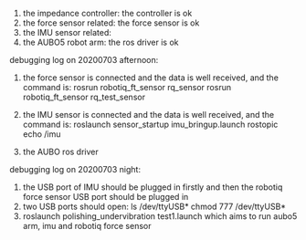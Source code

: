 1. the impedance controller: the controller is ok
2. the force sensor related: the force sensor is ok
3. the IMU sensor related: 
4. the AUBO5 robot arm: the ros driver is ok

debugging log on 20200703 afternoon:
1. the force sensor is connected and the data is well received, and the command is:
rosrun robotiq_ft_sensor rq_sensor
rosrun robotiq_ft_sensor rq_test_sensor

2. the IMU sensor is connected and the data is well received, and the command is:
roslaunch sensor_startup imu_bringup.launch 
rostopic echo /imu

3. the  AUBO ros driver

debugging log on 20200703 night:
1. the USB port of IMU should be plugged in firstly and then the robotiq force sensor USB port should be plugged in 
2. two USB ports should open:
ls /dev/ttyUSB*
chmod 777 /dev/ttyUSB*
3. roslaunch polishing_undervibration test1.launch 
which aims to run aubo5 arm, imu and robotiq force sensor 







